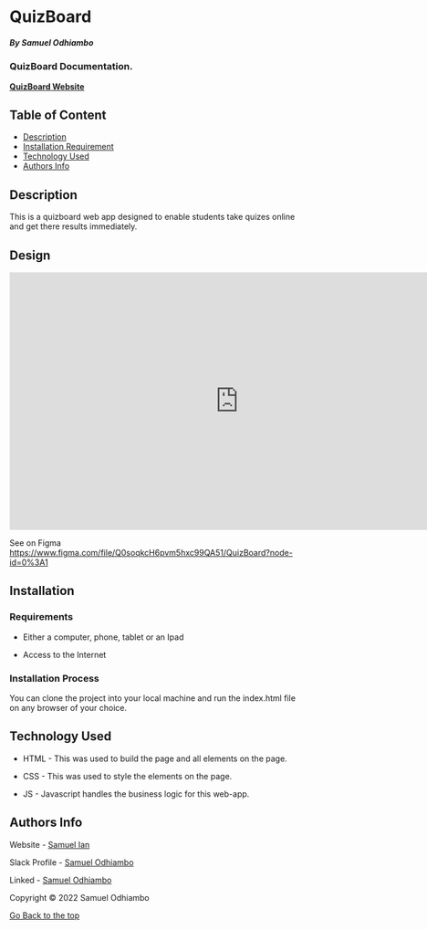 # QuizBoard
##### By Samuel Odhiambo 
### QuizBoard Documentation.

**<a href="https://samuelodhiambo.github.io/QuizBoard/">QuizBoard Website</a>**

## Table of Content

+ [Description](#description)
+ [Installation Requirement](#Installation)
+ [Technology Used](#technology-used)
+ [Authors Info](#author-Info)

## Description
<p>This is a quizboard web app designed to enable students take quizes online and get there results immediately.</p>

## Design

<iframe style="border: 1px solid rgba(0, 0, 0, 0.1);" width="800" height="450" src="https://www.figma.com/embed?embed_host=share&url=https%3A%2F%2Fwww.figma.com%2Ffile%2FQ0soqkcH6pvm5hxc99QA51%2FQuizBoard%3Fnode-id%3D0%253A1" allowfullscreen></iframe>

See on Figma https://www.figma.com/file/Q0soqkcH6pvm5hxc99QA51/QuizBoard?node-id=0%3A1

## Installation

### Requirements

* Either a computer, phone, tablet or an Ipad

* Access to the Internet

### Installation Process
<p>You can clone the project into your local machine and run the index.html file on any browser of your choice. </p>

## Technology Used
* HTML - This was used to build the page and all elements on the page.

* CSS - This was used to style the elements on the page.

* JS - Javascript handles the business logic for this web-app.

## Authors Info

Website - [Samuel Ian](https://sites.google.com/view/samwelian3/contact-me)

Slack Profile - [Samuel Odhiambo](https://moringaclassroom.slack.com/team/U02TPNM66TG)

Linked - [Samuel Odhiambo](https://www.linkedin.com/in/osamwelian3/)

Copyright &copy; 2022 Samuel Odhiambo

[Go Back to the top](#QuizBoard)